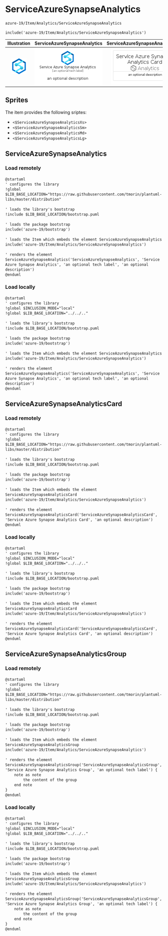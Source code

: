 # ServiceAzureSynapseAnalytics


```text
azure-19/Item/Analytics/ServiceAzureSynapseAnalytics
```

```text
include('azure-19/Item/Analytics/ServiceAzureSynapseAnalytics')
```



| Illustration | ServiceAzureSynapseAnalytics | ServiceAzureSynapseAnalyticsCard | ServiceAzureSynapseAnalyticsGroup |
| :---: | :---: | :---: | :---: |
| ![illustration for Illustration](../../../azure-19/Item/Analytics/ServiceAzureSynapseAnalytics.png) | ![illustration for ServiceAzureSynapseAnalytics](../../../azure-19/Item/Analytics/ServiceAzureSynapseAnalytics.Local.png) | ![illustration for ServiceAzureSynapseAnalyticsCard](../../../azure-19/Item/Analytics/ServiceAzureSynapseAnalyticsCard.Local.png) | ![illustration for ServiceAzureSynapseAnalyticsGroup](../../../azure-19/Item/Analytics/ServiceAzureSynapseAnalyticsGroup.Local.png) |



## Sprites
The item provides the following sriptes:

- `<$ServiceAzureSynapseAnalyticsXs>`
- `<$ServiceAzureSynapseAnalyticsSm>`
- `<$ServiceAzureSynapseAnalyticsMd>`
- `<$ServiceAzureSynapseAnalyticsLg>`





## ServiceAzureSynapseAnalytics

### Load remotely
```plantuml
@startuml
' configures the library
!global $LIB_BASE_LOCATION="https://raw.githubusercontent.com/tmorin/plantuml-libs/master/distribution"

' loads the library's bootstrap
!include $LIB_BASE_LOCATION/bootstrap.puml

' loads the package bootstrap
include('azure-19/bootstrap')

' loads the Item which embeds the element ServiceAzureSynapseAnalytics
include('azure-19/Item/Analytics/ServiceAzureSynapseAnalytics')

' renders the element
ServiceAzureSynapseAnalytics('ServiceAzureSynapseAnalytics', 'Service Azure Synapse Analytics', 'an optional tech label', 'an optional description')
@enduml
```

### Load locally
```plantuml
@startuml
' configures the library
!global $INCLUSION_MODE="local"
!global $LIB_BASE_LOCATION="../../.."

' loads the library's bootstrap
!include $LIB_BASE_LOCATION/bootstrap.puml

' loads the package bootstrap
include('azure-19/bootstrap')

' loads the Item which embeds the element ServiceAzureSynapseAnalytics
include('azure-19/Item/Analytics/ServiceAzureSynapseAnalytics')

' renders the element
ServiceAzureSynapseAnalytics('ServiceAzureSynapseAnalytics', 'Service Azure Synapse Analytics', 'an optional tech label', 'an optional description')
@enduml
```

## ServiceAzureSynapseAnalyticsCard

### Load remotely
```plantuml
@startuml
' configures the library
!global $LIB_BASE_LOCATION="https://raw.githubusercontent.com/tmorin/plantuml-libs/master/distribution"

' loads the library's bootstrap
!include $LIB_BASE_LOCATION/bootstrap.puml

' loads the package bootstrap
include('azure-19/bootstrap')

' loads the Item which embeds the element ServiceAzureSynapseAnalyticsCard
include('azure-19/Item/Analytics/ServiceAzureSynapseAnalytics')

' renders the element
ServiceAzureSynapseAnalyticsCard('ServiceAzureSynapseAnalyticsCard', 'Service Azure Synapse Analytics Card', 'an optional description')
@enduml
```

### Load locally
```plantuml
@startuml
' configures the library
!global $INCLUSION_MODE="local"
!global $LIB_BASE_LOCATION="../../.."

' loads the library's bootstrap
!include $LIB_BASE_LOCATION/bootstrap.puml

' loads the package bootstrap
include('azure-19/bootstrap')

' loads the Item which embeds the element ServiceAzureSynapseAnalyticsCard
include('azure-19/Item/Analytics/ServiceAzureSynapseAnalytics')

' renders the element
ServiceAzureSynapseAnalyticsCard('ServiceAzureSynapseAnalyticsCard', 'Service Azure Synapse Analytics Card', 'an optional description')
@enduml
```

## ServiceAzureSynapseAnalyticsGroup

### Load remotely
```plantuml
@startuml
' configures the library
!global $LIB_BASE_LOCATION="https://raw.githubusercontent.com/tmorin/plantuml-libs/master/distribution"

' loads the library's bootstrap
!include $LIB_BASE_LOCATION/bootstrap.puml

' loads the package bootstrap
include('azure-19/bootstrap')

' loads the Item which embeds the element ServiceAzureSynapseAnalyticsGroup
include('azure-19/Item/Analytics/ServiceAzureSynapseAnalytics')

' renders the element
ServiceAzureSynapseAnalyticsGroup('ServiceAzureSynapseAnalyticsGroup', 'Service Azure Synapse Analytics Group', 'an optional tech label') {
    note as note
        the content of the group
    end note
}
@enduml
```

### Load locally
```plantuml
@startuml
' configures the library
!global $INCLUSION_MODE="local"
!global $LIB_BASE_LOCATION="../../.."

' loads the library's bootstrap
!include $LIB_BASE_LOCATION/bootstrap.puml

' loads the package bootstrap
include('azure-19/bootstrap')

' loads the Item which embeds the element ServiceAzureSynapseAnalyticsGroup
include('azure-19/Item/Analytics/ServiceAzureSynapseAnalytics')

' renders the element
ServiceAzureSynapseAnalyticsGroup('ServiceAzureSynapseAnalyticsGroup', 'Service Azure Synapse Analytics Group', 'an optional tech label') {
    note as note
        the content of the group
    end note
}
@enduml
```

